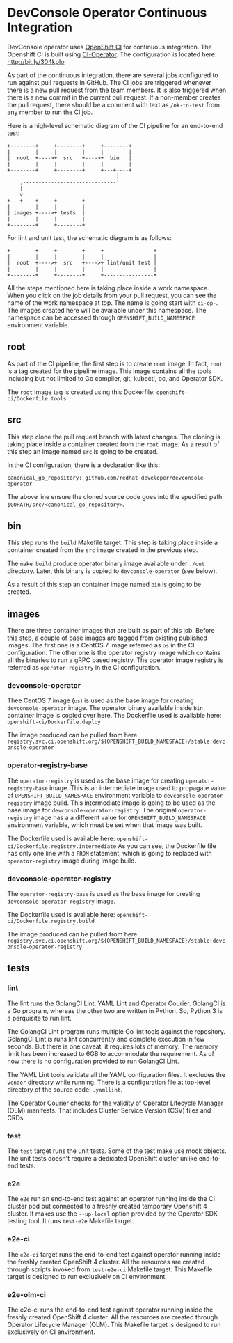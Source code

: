# DevConsole Operator Continuous Integration

DevConsole operator uses [OpenShift CI][openshift-ci] for continuous
integration.  The Openshift CI is built using
[CI-Operator][ci-operator].  The configuration is located here:
http://bit.ly/304kpIo

As part of the continuous integration, there are several
jobs configured to run against pull requests in GitHub.  The CI jobs
are triggered whenever there is a new pull request from the team
members.  It is also triggered when there is a new commit in the
current pull request.  If a non-member creates the pull request, there
should be a comment with text as `/ok-to-test` from any member to run
the CI job.

Here is a high-level schematic diagram of the CI pipeline for an
end-to-end test:

```
+--------+     +--------+     +--------+
|        |     |        |     |        |
|  root  +---->+  src   +---->+  bin   |
|        |     |        |     |        |
+--------+     +--------+     +---+----+
                                   |
    ,------------------------------'
    |
    v
+---+----+     +--------+
|        |     |        |
| images +---->+ tests  |
|        |     |        |
+--------+     +--------+
```

For lint and unit test, the schematic diagram is as follows:

```
+--------+     +--------+     +----------------+
|        |     |        |     |                |
|  root  +---->+  src   +---->+ lint/unit test |
|        |     |        |     |                |
+--------+     +--------+     +----------------+
```


All the steps mentioned here is taking place inside a work namespace.
When you click on the job details from your pull request, you can see
the name of the work namespace at top.  The name is going start with
`ci-op-`.  The images created here will be available under this
namespace.  The namespace can be accessed through
`OPENSHIFT_BUILD_NAMESPACE` environment variable.

## root

As part of the CI pipeline, the first step is to create `root` image.
In fact, `root` is a tag created for the pipeline image.  This image
contains all the tools including but not limited to Go compiler, git,
kubectl, oc, and Operator SDK.

The `root` image tag is created using this Dockerfile:
`openshift-ci/Dockerfile.tools`

## src

This step clone the pull request branch with latest changes.  The
cloning is taking place inside a container created from the `root`
image.  As a result of this step an image named `src` is going to be
created.

In the CI configuration, there is a declaration like this:

```
canonical_go_repository: github.com/redhat-developer/devconsole-operator
```

The above line ensure the cloned source code goes into the specified
path: `$GOPATH/src/<canonical_go_repository>`.

## bin

This step runs the `build` Makefile target.  This step is taking place
inside a container created from the `src` image created in the
previous step.

The `make build` produce operator binary image available under
`./out` directory.  Later, this binary is copied to
`devconsole-operator` (see below).

As a result of this step an container image named `bin` is going to be
created.


## images

There are three container images that are built as part of this job.
Before this step, a couple of base images are tagged from existing
published images.  The first one is a CentOS 7 image referred as `os`
in the CI configuration.  The other one is the operator registry image
which contains all the binaries to run a gRPC based registry.  The
operator image registry is referred as `operator-registry` in the CI
configuration.

### devconsole-operator

Thee CentOS 7 image (`os`) is used as the base image for creating
`devconsole-operator` image.  The operator binary available inside
`bin` container image is copied over here.  The Dockerfile used is
available here: `openshift-ci/Dockerfile.deploy`

The image produced can be pulled from here:
`registry.svc.ci.openshift.org/${OPENSHIFT_BUILD_NAMESPACE}/stable:devconsole-operator`

### operator-registry-base

The `operator-registry` is used as the base image for creating
`operator-registry-base` image.  This is an intermediate image used to
propagate value of `OPENSHIFT_BUILD_NAMESPACE` environment variable to
`devconsole-operator-registry` image build.  This intermediate image
is going to be used as the base image for
`devconsole-operator-registry`.  The original `operator-registry`
image has a a different value for `OPENSHIFT_BUILD_NAMESPACE`
environment variable, which must be set when that image was built.

The Dockerfile used is available here:
`openshift-ci/Dockerfile.registry.intermediate` As you can see, the
Dockerfile file has only one line with a `FROM` statement, which is
going to replaced with `operator-registry` image during image build.

### devconsole-operator-registry

The `operator-registry-base` is used as the base image for creating
`devconsole-operator-registry` image.

The Dockerfile used is available here:
`openshift-ci/Dockerfile.registry.build`

The image produced can be pulled from here:
`registry.svc.ci.openshift.org/${OPENSHIFT_BUILD_NAMESPACE}/stable:devconsole-operator-registry`

## tests

### lint

The lint runs the GolangCI Lint, YAML Lint and Operator Courier.
GolangCI is a Go program, whereas the other two are written in Python.
So, Python 3 is a perquisite to run lint.

The GolangCI Lint program runs multiple Go lint tools against the
repository.  GolangCI Lint is runs lint concurrently and complete
execution in few seconds. But there is one caveat, it requires lots of
memory.  The memory limit has been increased to 6GB to accommodate the
requirement.  As of now there is no configuration provided to run
GolangCI Lint.

The YAML Lint tools validate all the YAML configuration files.  It
excludes the `vendor` directory while running.  There is a
configuration file at top-level directory of the source code:
`.yamllint`.

The Operator Courier checks for the validity of Operator Lifecycle
Manager (OLM) manifests.  That includes Cluster Service Version (CSV)
files and CRDs.

### test

The `test` target runs the unit tests.  Some of the test make use mock
objects. The unit tests doesn't require a dedicated OpenShift cluster
unlike end-to-end tests.

### e2e

The `e2e` run an end-to-end test against an operator running inside
the CI cluster pod but connected to a freshly created temporary
Openshift 4 cluster.  It makes use the `--up-local` option provided by
the Operator SDK testing tool.  It runs `test-e2e` Makefile target.

### e2e-ci

The `e2e-ci` target runs the end-to-end test against operator running
inside the freshly created OpenShift 4 cluster.  All the resources are
created through scripts invoked from `test-e2e-ci` Makefile target.
This Makefile target is designed to run exclusively on CI environment.

### e2e-olm-ci

The e2e-ci runs the end-to-end test against operator running inside
the freshly created OpenShift 4 cluster.  All the resources are
created through Operator Lifecycle Manager (OLM).  This Makefile
target is designed to run exclusively on CI environment.

[openshift-ci]: https://github.com/openshift/release
[ci-operator]: https://github.com/openshift/release/tree/master/ci-operator
